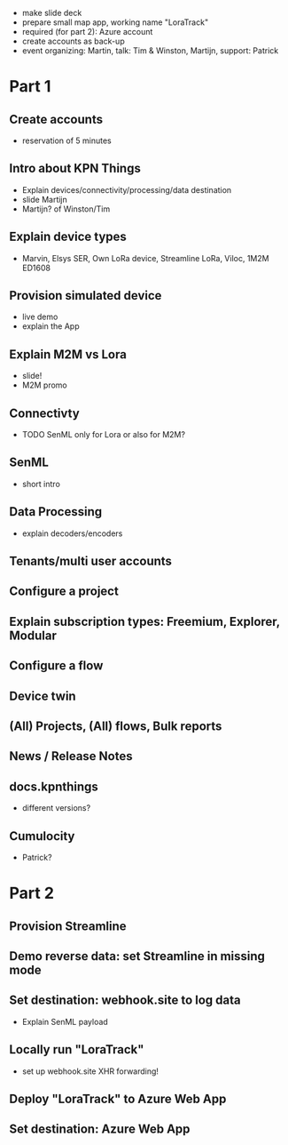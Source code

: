 - make slide deck
- prepare small map app, working name "LoraTrack"
- required (for part 2): Azure account
- create accounts as back-up
- event organizing: Martin, talk: Tim & Winston, Martijn, support: Patrick

# Part 1

## Create accounts

- reservation of 5 minutes

## Intro about KPN Things

- Explain devices/connectivity/processing/data destination
- slide Martijn
- Martijn? of Winston/Tim

## Explain device types

- Marvin, Elsys SER, Own LoRa device, Streamline LoRa, Viloc, 1M2M ED1608

## Provision simulated device

- live demo
- explain the App

## Explain M2M vs Lora

- slide!
- M2M promo

## Connectivty

- TODO SenML only for Lora or also for M2M?


## SenML

- short intro

## Data Processing

- explain decoders/encoders


## Tenants/multi user accounts

## Configure a project

## Explain subscription types: Freemium, Explorer, Modular








## Configure a flow


## Device twin

## (All) Projects, (All) flows, Bulk reports

## News / Release Notes

## docs.kpnthings

- different versions?

## Cumulocity

- Patrick?

# Part 2

## Provision Streamline

## Demo reverse data: set Streamline in missing mode

## Set destination: webhook.site to log data

- Explain SenML payload

## Locally run "LoraTrack"

- set up webhook.site XHR forwarding!

## Deploy "LoraTrack" to Azure Web App

## Set destination: Azure Web App
